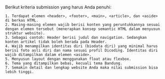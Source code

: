 Berikut kriteria submission yang harus Anda penuhi:

    1. Terdapat elemen <header>, <footer>, <main>, <article>, dan <aside> di berkas HTML.
    2. Masing-masing elemen wajib berisi konten yang peruntukkannya sesuai dengan elemen tersebut (menerapkan konsep semantic HTML dalam menyusun struktur website).
    3. Sebagai contoh: Header berisi judul dan navigation. Sedangkan konten artikel tidak boleh berada pada Header.
    4. Wajib menampilkan identitas diri (biodata diri) yang minimal harus berisi foto asli diri dan nama sesuai profil Dicoding. Identitas diri wajib ditampilkan dalam elemen <aside>.
    5. Menyusun layout dengan menggunakan float atau flexbox.
    6. Tema yang ditampilkan bebas, kecuali tema Bandung.
    7. Semakin detail dan lengkap website Anda maka nilai submission bisa lebih tinggi.
